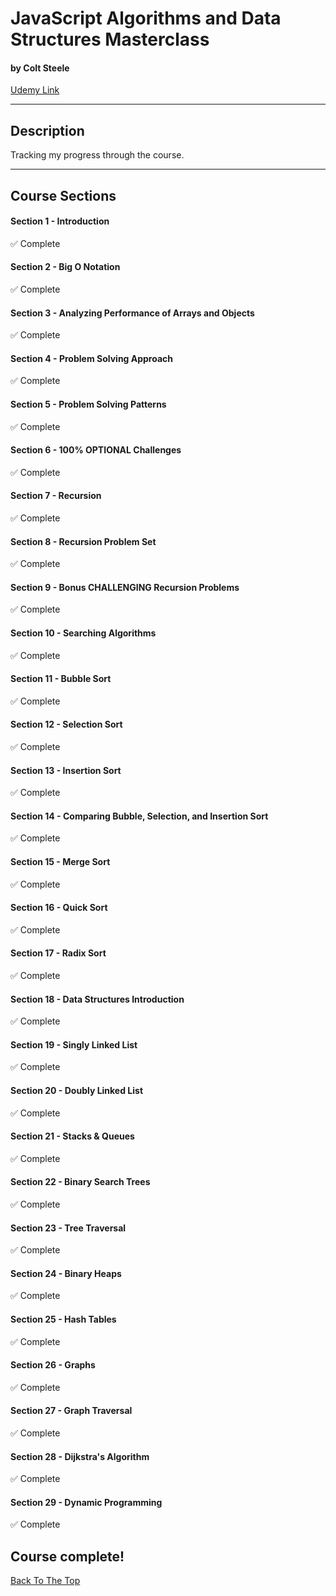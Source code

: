 # JavaScript Algorithms and Data Structures Masterclass

#### by Colt Steele

[Udemy Link](https://www.udemy.com/course/js-algorithms-and-data-structures-masterclass/)

---

## Description

Tracking my progress through the course.

---

## Course Sections

#### Section 1 - Introduction

✅ Complete

#### Section 2 - Big O Notation

✅ Complete

#### Section 3 - Analyzing Performance of Arrays and Objects

✅ Complete

#### Section 4 - Problem Solving Approach

✅ Complete

#### Section 5 - Problem Solving Patterns

✅ Complete

#### Section 6 - 100% OPTIONAL Challenges

✅ Complete

#### Section 7 - Recursion

✅ Complete

#### Section 8 - Recursion Problem Set

✅ Complete

#### Section 9 - Bonus CHALLENGING Recursion Problems

✅ Complete

#### Section 10 - Searching Algorithms

✅ Complete

#### Section 11 - Bubble Sort

✅ Complete

#### Section 12 - Selection Sort

✅ Complete

#### Section 13 - Insertion Sort

✅ Complete

#### Section 14 - Comparing Bubble, Selection, and Insertion Sort

✅ Complete

#### Section 15 - Merge Sort

✅ Complete

#### Section 16 - Quick Sort

✅ Complete

#### Section 17 - Radix Sort

✅ Complete

#### Section 18 - Data Structures Introduction

✅ Complete

#### Section 19 - Singly Linked List

✅ Complete

#### Section 20 - Doubly Linked List

✅ Complete

#### Section 21 - Stacks & Queues

✅ Complete

#### Section 22 - Binary Search Trees

✅ Complete

#### Section 23 - Tree Traversal

✅ Complete

#### Section 24 - Binary Heaps

✅ Complete

#### Section 25 - Hash Tables

✅ Complete

#### Section 26 - Graphs

✅ Complete

#### Section 27 - Graph Traversal

✅ Complete

#### Section 28 - Dijkstra's Algorithm

✅ Complete

#### Section 29 - Dynamic Programming

✅ Complete

## Course complete!

[Back To The Top](#javascript-algorithms-and-data-structures-masterclass)
